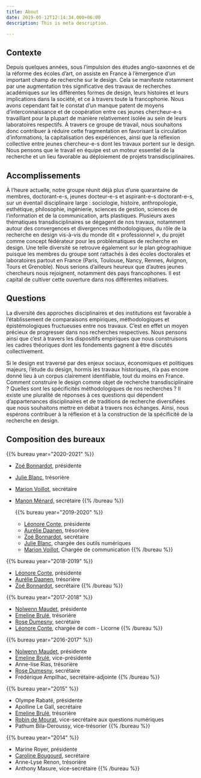```yaml
---
title: About
date: 2019-05-12T12:14:34.000+06:00
description: This is meta description.

---
```

## Contexte

Depuis quelques années, sous l’impulsion des études anglo-saxonnes et de la réforme des écoles d’art, on assiste en France à l’émergence d’un important champ de recherche sur le design. Cela se manifeste notamment par une augmentation très significative des travaux de recherches académiques sur les différentes formes de design, leurs histoires et leurs implications dans la société, et ce à travers toute la francophonie. Nous avons cependant fait le constat d’un manque patent de moyens d’interconnaissance et de coopération entre ces jeunes chercheur-e-s travaillant pour la plupart de manière relativement isolée au sein de leurs laboratoires respectifs. À travers ce groupe de travail, nous souhaitons donc contribuer à réduire cette fragmentation en favorisant la circulation d’informations, la capitalisation des expériences, ainsi que la réflexion collective entre jeunes chercheur-e-s dont les travaux portent sur le design. Nous pensons que le travail en équipe est un moteur essentiel de la recherche et un lieu favorable au déploiement de projets transdisciplinaires.

## Accomplissements

À l’heure actuelle, notre groupe réunit déjà plus d’une quarantaine de membres, doctorant-e-s, jeunes docteur-e-s et aspirant-e-s doctorant-e-s, sur un éventail disciplinaire large : sociologie, histoire, anthropologie, esthétique, philosophie, ingénierie, sciences de gestion, sciences de l’information et de la communication, arts plastiques. Plusieurs axes thématiques transdisciplinaires se dégagent de nos travaux, notamment autour des convergences et divergences méthodologiques, du rôle de la recherche en design vis-à-vis du monde dit « professionnel », du projet comme concept fédérateur pour les problématiques de recherche en design. Une telle diversité se retrouve également sur le plan géographique puisque les membres du groupe sont rattachés à des écoles doctorales et laboratoires partout en France (Paris, Toulouse, Nancy, Rennes, Avignon, Tours et Grenoble). Nous serions d’ailleurs heureux que d’autres jeunes chercheurs nous rejoignent, notamment des pays francophones. Il est capital de cultiver cette ouverture dans nos différentes initiatives.

## Questions

La diversité des approches disciplinaires et des institutions est favorable à l’établissement de comparaisons empiriques, méthodologiques et épistémologiques fructueuses entre nos travaux. C’est en effet un moyen précieux de progresser dans nos recherches respectives. Nous pensons ainsi que c’est à travers les dispositifs empiriques que nous construisons les cadres théoriques dont les fondements gagnent à être discutés collectivement.

Si le design est traversé par des enjeux sociaux, économiques et politiques majeurs, l’étude du design, hormis les travaux historiques, n’a pas encore donné lieu à un corpus clairement identifiable, tout du moins en France. Comment construire le design comme objet de recherche transdisciplinaire ? Quelles sont les spécificités méthodologiques de nos recherches ? Il existe une pluralité de réponses à ces questions qui dépendent d’appartenances disciplinaires et de traditions de recherche diversifiées que nous souhaitons mettre en débat à travers nos échanges. Ainsi, nous espérons contribuer à la réflexion et à la construction de la spécificité de la recherche en design.

<section id="bureaux">
<h1>Composition des bureaux</h1>
<div class="title"><div>

{{% bureau year="2020-2021" %}}

* [Zoé Bonnardot](https://designenrecherche.org/membres/zoe-bonnardot/), présidente
* [Julie Blanc](https://designenrecherche.org/membres/julie-blanc/), trésorière
* [Marion Voillot](https://designenrecherche.org/membres/marion-voillot/), secrétaire
* [Manon Ménard,](https://designenrecherche.org/membres/manon-menard/) secrétaire
  {{% /bureau %}}

  {{% bureau year="2019-2020" %}}
  * [Léonore Conte,](https://designenrecherche.org/membres/leonore-conte/) présidente
  * [Aurélie Daanen,](https://designenrecherche.org/membres/aurelie-daanen/) trésorière
  * [Zoé Bonnardot](https://designenrecherche.org/membres/zoe-bonnardot/), secrétaire
  * [Julie Blanc](https://designenrecherche.org/membres/julie-blanc/), chargée des outils numériques
  * [Marion Voillot](https://designenrecherche.org/membres/marion-voillot/), Chargée de communication {{% /bureau %}}

{{% bureau year="2018-2019" %}}

* [Léonore Conte](https://designenrecherche.org/membres/leonore-conte/), présidente
* [Aurélie Daanen,](https://designenrecherche.org/membres/aurelie-daanen/) trésorière
* [Zoé Bonnardot](), secrétaire
  {{% /bureau %}}

{{% bureau year="2017-2018" %}}

* [Nolwenn Maudet](https://designenrecherche.org/membres/nolwenn-maudet/), présidente
* [Emeline Brulé](https://designenrecherche.org/membres/emeline-brule/), trésorière
* [Rose Dumesny](/membres/rose-dumesny/), secrétaire
* [Léonore Conte](https://designenrecherche.org/membres/leonore-conte/), chargée de com - Licorne
  {{% /bureau %}}

{{% bureau year="2016-2017" %}}

* [Nolwenn Maudet](https://designenrecherche.org/membres/nolwenn-maudet/), présidente
* [Emeline Brulé](https://designenrecherche.org/membres/emeline-brule/), vice-présidente
* Anne-lise Rias, trésorière
* [Rose Dumesny](https://designenrecherche.org/membres/rose-dumesny/), secrétaire
* Frédérique Ampilhac, secrétaire-adjointe
  {{% /bureau %}}

{{% bureau year="2015" %}}

* Olympe Rabaté, présidente
* Apolline Le Gall, secrétaire
* [Emeline Brulé](https://designenrecherche.org/membres/emeline-brule/), trésorière
* [Robin de Mourat](https://designenrecherche.org/membres/robin-de-mourat/), vice-secrétaire aux questions numériques
* Pathum Bila-Deroussy, vice-trésorier
  {{% /bureau %}}

{{% bureau year="2014" %}}

* Marine Royer, présidente
* [Caroline Bougourd](), secrétaire
* Anne-Lyse Renon, trésorière
* Anthony Masure, vice-secrétaire
  {{% /bureau %}}

</section>